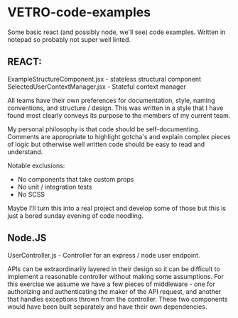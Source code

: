 # VETRO-code-examples
Some basic react (and possibly node, we'll see) code examples. Written in notepad so probably not super well linted.

## REACT:
ExampleStructureComponent.jsx - stateless structural component
SelectedUserContextManager.jsx - Stateful context manager

All teams have their own preferences for documentation, style, naming conventions, and structure / design. 
This was written in a style that I have found most clearly conveys its purpose to the members of my current team.

My personal philosophy is that code should be self-documenting. Comments are appropriate to highlight gotcha's and
explain complex pieces of logic but otherwise well written code should be easy to read and understand.

Notable exclusions:
- No components that take custom props
- No unit / integration tests
- No SCSS

Maybe I'll turn this into a real project and develop some of those but this is just a bored sunday evening of code noodling.

## Node.JS
UserController.js - Controller for an express / node user endpoint.

APIs can be extraordinarily layered in their design so it can be difficult to implement a reasonable controller without making
some assumptions. For this exercise we assume we have a few pieces of middleware - one for authorizing and authenticating the
maker of the API request, and another that handles exceptions thrown from the controller. These two components would have
been built separately and have their own dependencies.
